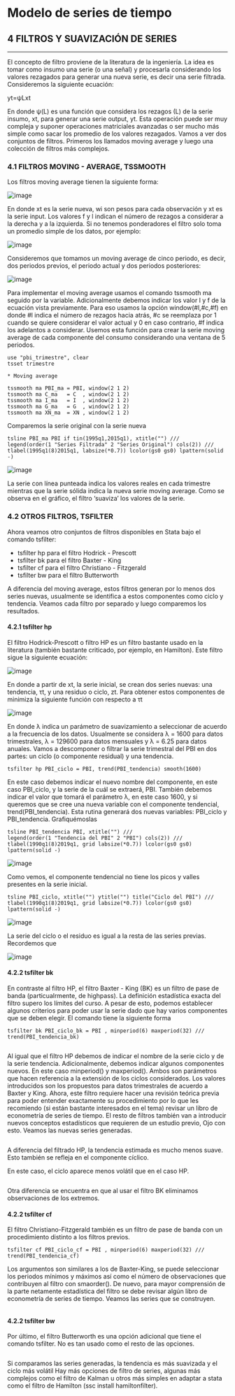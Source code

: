 # Modelo de series de tiempo

## 4  FILTROS Y SUAVIZACIÓN DE SERIES
---------------------------------

El concepto de filtro proviene de la literatura de la ingeniería. La idea es tomar como insumo una serie (o una señal) y procesarla considerando los valores rezagados para generar una nueva serie, es decir una serie filtrada. Consideremos la siguiente ecuación:

yt=ψLxt

En donde ψ(L) es una función que considera los rezagos (L) de la serie insumo, xt, para generar una serie output, yt. Esta operación puede ser muy compleja y suponer operaciones matriciales avanzadas o ser mucho más simple como sacar los promedio de los valores rezagados. Vamos a ver dos conjuntos de filtros. Primeros los llamados moving average y luego una colección de filtros más complejos.

### 4.1 FILTROS MOVING - AVERAGE, TSSMOOTH

Los filtros moving average tienen la siguiente forma:

![image](https://user-images.githubusercontent.com/106888200/224391950-7a780dd1-19f5-4d4c-b40c-3a08777f7a71.png)

En donde xt es la serie nueva, wi son pesos para cada observación y xt es la serie input. Los valores f y l indican el número de rezagos a considerar a la derecha y a la izquierda. Si no tenemos ponderadores el filtro solo toma un promedio simple de los datos, por ejemplo: 

![image](https://user-images.githubusercontent.com/106888200/224391996-14ba928e-bf67-4337-b91e-c1dd33ec1620.png)

Consideremos que tomamos un moving average de cinco periodo, es decir, dos periodos previos, el periodo actual y dos periodos posteriores:

![image](https://user-images.githubusercontent.com/106888200/224392022-0c698a58-44ee-46a9-a051-ce223ca1aaee.png)

Para implementar el moving average usamos el comando tssmooth ma seguido por la variable. Adicionalmente debemos indicar los valor l y f de la ecuación vista previamente. Para eso usamos la opción window(#l,#c,#f) en donde #l indica el número de rezagos hacia atrás, #c se reemplaza por 1 cuando se quiere considerar el valor actual y 0 en caso contrario, #f indica los adelantos a considerar. Usemos esta función para crear la serie moving average de cada componente del consumo considerando una ventana de 5 periodos.

```
use "pbi_trimestre", clear
tsset trimestre

* Moving average

tssmooth ma PBI_ma = PBI, window(2 1 2)
tssmooth ma C_ma   = C  , window(2 1 2)
tssmooth ma I_ma   = I  , window(2 1 2)
tssmooth ma G_ma   = G  , window(2 1 2)
tssmooth ma XN_ma  = XN , window(2 1 2)
```

Comparemos la serie original con la serie nueva

```
tsline PBI_ma PBI if tin(1995q1,2015q1), xtitle("") ///
legend(order(1 "Series Filtrada" 2 "Series Original") cols(2)) ///
tlabel(1995q1(8)2015q1, labsize(*0.7)) lcolor(gs0 gs0) lpattern(solid -)
```

![image](https://user-images.githubusercontent.com/106888200/224392762-b6c81757-6533-40fa-a0b4-d1365639588c.png)

La serie con línea punteada indica los valores reales en cada trimestre mientras que la serie sólida indica la nueva serie moving average. Como se observa en el gráfico, el filtro ‘suaviza’ los valores de la serie.

### 4.2 OTROS FILTROS, TSFILTER

Ahora veamos otro conjuntos de filtros disponibles en Stata bajo el comando tsfilter:

- tsfilter hp para el filtro Hodrick - Prescott
- tsfilter bk para el filtro Baxter - King
- tsfilter cf para el filtro Christiano - Fitzgerald
- tsfilter bw para el filtro Butterworth

A diferencia del moving average, estos filtros generan por lo menos dos series nuevas, usualmente se identifica a estos componentes como ciclo y tendencia. Veamos cada filtro por separado y luego comparemos los resultados.

#### 4.2.1 tsfilter hp

El filtro Hodrick-Prescott o filtro HP es un filtro bastante usado en la literatura (también bastante criticado, por ejemplo, en Hamilton). Este filtro sigue la siguiente ecuación:

![image](https://user-images.githubusercontent.com/106888200/224393171-4c72b681-8cee-436b-9bee-f2a014f9a5e9.png)

En donde a partir de xt, la serie inicial, se crean dos series nuevas: una tendencia, τt, y una residuo o ciclo, zt. Para obtener estos componentes de minimiza la siguiente función con respecto a τt

![image](https://user-images.githubusercontent.com/106888200/224393120-cad76dc6-8d9d-4beb-aba2-5955c967762c.png)

En donde λ indica un parámetro de suavizamiento a seleccionar de acuerdo a la frecuencia de los datos. Usualmente se considera λ = 1600 para datos trimestrales, λ = 129600 para datos mensuales y λ = 6.25 para datos anuales.
Vamos a descomponer o filtrar la serie trimestral del PBI en dos partes: un ciclo (o componente residual) y una tendencia. 

```
tsfilter hp PBI_ciclo = PBI, trend(PBI_tendencia) smooth(1600)
```

En este caso debemos indicar el nuevo nombre del componente, en este caso PBI_ciclo, y la serie de la cuál se extraerá, PBI. También debemos indicar el valor que tomará el parámetro λ, en este caso 1600, y si queremos que se cree una nueva variable con el componente tendencial, trend(PBI_tendencia). Esta rutina generará dos nuevas variables:
PBI_ciclo y PBI_tendencia. Grafiquémoslas

```
tsline PBI_tendencia PBI, xtitle("") ///
legend(order(1 "Tendencia del PBI" 2 "PBI") cols(2)) ///
tlabel(1990q1(8)2019q1, grid labsize(*0.7)) lcolor(gs0 gs0) lpattern(solid -)
```

![image](https://user-images.githubusercontent.com/106888200/224393518-c8d9a651-4daa-4cff-b101-83a84382bc3c.png)

Como vemos, el componente tendencial no tiene los picos y valles presentes en la serie inicial.

```
tsline PBI_ciclo, xtitle("") ytitle("") title("Ciclo del PBI") ///
tlabel(1990q1(8)2019q1, grid labsize(*0.7)) lcolor(gs0 gs0) lpattern(solid -)
```

![image](https://user-images.githubusercontent.com/106888200/224393606-bb504bda-a79e-4396-be54-ac517fd65de3.png)

La serie del ciclo o el residuo es igual a la resta de las series previas. Recordemos que 

![image](https://user-images.githubusercontent.com/106888200/224393745-2b5ef235-7e04-4c22-a436-1f33137ca122.png)

#### 4.2.2 tsfilter bk

En contraste al filtro HP, el filtro Baxter - King (BK) es un filtro de pase de banda (particualrmente, de highpass). La definición estadística exacta del filtro supero los límites del curso. A pesar de esto, podemos establecer algunos criterios para poder usar la serie dado que hay varios componentes que se deben elegir. El comando tiene la siguiente forma 

```
tsfilter bk PBI_ciclo_bk = PBI , minperiod(6) maxperiod(32) ///
trend(PBI_tendencia_bk)
```

![]()

Al igual que el filtro HP debemos de indicar el nombre de la serie ciclo y de la serie tendencia. Adicionalmente, debemos indicar algunos componentes nuevos. En este caso minperiod() y maxperiod(). Ambos son parámetros que hacen referencia a la extensión de los ciclos considerados. Los valores introducidos son los propuestos para datos trimestrales de acuerdo a Baxter y King. Ahora, este filtro requiere hacer una revisión teórica previa para poder entender exactamente su procedimiento por lo que les recomiendo (si están bastante interesados en el tema) revisar un libro de econometría de series de tiempo. El resto de filtros también van a introducir nuevos conceptos estadísticos que requieren de un estudio previo, Ojo con esto.
Veamos las nuevas series generadas. 

![]()

A diferencia del filtrado HP, la tendencia estimada es mucho menos suave. Esto también se refleja en el componente cíclico.

En este caso, el ciclo aparece menos volátil que en el caso HP.

![]()

Otra diferencia se encuentra en que al usar el filtro BK eliminamos observaciones de los extremos.

#### 4.2.2 tsfilter cf

El filtro Christiano-Fitzgerald también es un filtro de pase de banda con un procedimiento distinto a los filtros previos.

```
tsfilter cf PBI_ciclo_cf = PBI , minperiod(6) maxperiod(32) ///
trend(PBI_tendencia_cf)
```

Los argumentos son similares a los de Baxter-King, se puede seleccionar los periodos mínimos y máximos así como el número de observaciones que contribuyen al filtro con smaorder(). De nuevo, para mayor comprensión de la parte netamente estadística del filtro se debe revisar algún libro de econometría de series de tiempo. Veamos las series que se construyen.

![]()

#### 4.2.2 tsfilter bw

Por último, el filtro Butterworth es una opción adicional que tiene el comando tsfilter. No es tan usado como el resto de las opciones. 

![]()

Si comparamos las series generadas, la tendencia es más suavizada y el ciclo más volátil Hay más opciones de filtro de series, algunas más complejos como el filtro de Kalman u otros más simples en adaptar a stata como el filtro de Hamilton (ssc install hamiltonfilter).
